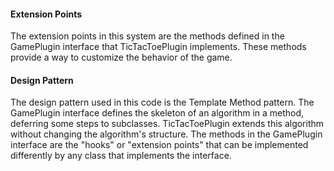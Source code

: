 #### Extension Points
The extension points in this system are the methods defined in the GamePlugin interface that TicTacToePlugin implements. These methods provide a way to customize the behavior of the game.

#### Design Pattern
The design pattern used in this code is the Template Method pattern. The GamePlugin interface defines the skeleton of an algorithm in a method, deferring some steps to subclasses. TicTacToePlugin extends this algorithm without changing the algorithm's structure. The methods in the GamePlugin interface are the "hooks" or "extension points" that can be implemented differently by any class that implements the interface.